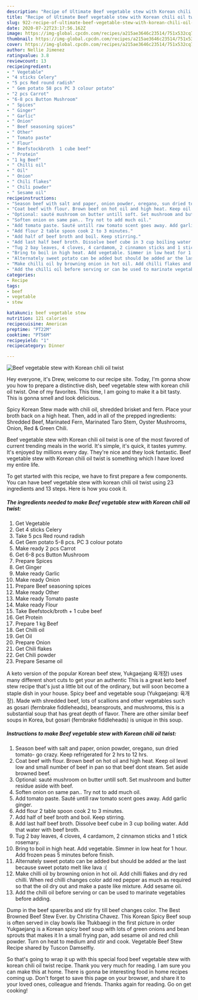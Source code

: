 ```yaml
---
description: "Recipe of Ultimate Beef vegetable stew with Korean chili oil twist"
title: "Recipe of Ultimate Beef vegetable stew with Korean chili oil twist"
slug: 922-recipe-of-ultimate-beef-vegetable-stew-with-korean-chili-oil-twist
date: 2020-07-22T23:17:56.162Z
image: https://img-global.cpcdn.com/recipes/a215ae3646c23514/751x532cq70/beef-vegetable-stew-with-korean-chili-oil-twist-recipe-main-photo.jpg
thumbnail: https://img-global.cpcdn.com/recipes/a215ae3646c23514/751x532cq70/beef-vegetable-stew-with-korean-chili-oil-twist-recipe-main-photo.jpg
cover: https://img-global.cpcdn.com/recipes/a215ae3646c23514/751x532cq70/beef-vegetable-stew-with-korean-chili-oil-twist-recipe-main-photo.jpg
author: Nellie Jimenez
ratingvalue: 3.8
reviewcount: 13
recipeingredient:
- " Vegetable"
- "4 sticks Celery"
- "5 pcs Red round radish"
- " Gem potato 58 pcs PC 3 colour potato"
- "2 pcs Carrot"
- "6-8 pcs Button Mushroom"
- " Spices"
- " Ginger"
- " Garlic"
- " Onion"
- " Beef seasoning spices"
- " Other"
- " Tomato paste"
- " Flour"
- " Beefstockbroth  1 cube beef"
- " Protein"
- "1 kg Beef"
- " Chilli oil"
- " Oil"
- " Onion"
- " Chili flakes"
- " Chili powder"
- " Sesame oil"
recipeinstructions:
- "Season beef with salt and paper, onion powder, oregano, sun dried tomato- go crazy. Keep refrigerated for 2 hrs to 12 hrs."
- "Coat beef with flour. Brown beef on hot oil and high heat. Keep oil level low and small number of beef in pan so that beef dont steam. Set aside browned beef."
- "Optional: sauté mushroom on butter untill soft. Set mushroom and butter residue aside with beef."
- "Soften onion on same pan.. Try not to add much oil."
- "Add tomato paste. Sauté untill raw tomato scent goes away. Add garlic ginger."
- "Add flour 2 table spoon cook 2 to 3 minutes."
- "Add half of beef broth and boil. Keep stirring."
- "Add last half beef broth. Dissolve beef cube in 3 cup boiling water. Add that water with beef broth."
- "Tug 2 bay leaves, 4 cloves, 4 cardamom, 2 cinnamon sticks and 1 stick rosemary."
- "Bring to boil in high heat. Add vegetable. Simmer in low heat for 1 hour. Add frozen peas 5 minutes before finish."
- "Alternately sweet potato can be added but should be added ar the last because sweet potato melt like lava :("
- "Make chilli oil by browning onion in hot oil. Add chilli flakes and dry red chilli. When red chilli changes color add red pepper as much as required so that the oil dry out and make a paste like mixture. Add sesame oil."
- "Add the chilli oil before serving or can be used to marinate vegetables before adding."
categories:
- Recipe
tags:
- beef
- vegetable
- stew

katakunci: beef vegetable stew 
nutrition: 121 calories
recipecuisine: American
preptime: "PT22M"
cooktime: "PT56M"
recipeyield: "1"
recipecategory: Dinner

---
```



![Beef vegetable stew with Korean chili oil twist](https://img-global.cpcdn.com/recipes/a215ae3646c23514/751x532cq70/beef-vegetable-stew-with-korean-chili-oil-twist-recipe-main-photo.jpg)

Hey everyone, it's Drew, welcome to our recipe site. Today, I'm gonna show you how to prepare a distinctive dish, beef vegetable stew with korean chili oil twist. One of my favorites. This time, I am going to make it a bit tasty. This is gonna smell and look delicious.

Spicy Korean Stew made with chili oil, shredded brisket and fern. Place your broth back on a high heat. Then, add in all of the prepped ingredients: Shredded Beef, Marinated Fern, Marinated Taro Stem, Oyster Mushrooms, Onion, Red &amp; Green Chili.

Beef vegetable stew with Korean chili oil twist is one of the most favored of current trending meals in the world. It's simple, it's quick, it tastes yummy. It's enjoyed by millions every day. They're nice and they look fantastic. Beef vegetable stew with Korean chili oil twist is something which I have loved my entire life.


To get started with this recipe, we have to first prepare a few components. You can have beef vegetable stew with korean chili oil twist using 23 ingredients and 13 steps. Here is how you cook it.

<!--inarticleads1-->

##### The ingredients needed to make Beef vegetable stew with Korean chili oil twist:

1. Get  Vegetable
1. Get 4 sticks Celery
1. Take 5 pcs Red round radish
1. Get  Gem potato 5-8 pcs. PC 3 colour potato
1. Make ready 2 pcs Carrot
1. Get 6-8 pcs Button Mushroom
1. Prepare  Spices
1. Get  Ginger
1. Make ready  Garlic
1. Make ready  Onion
1. Prepare  Beef seasoning spices
1. Make ready  Other
1. Make ready  Tomato paste
1. Make ready  Flour
1. Take  Beefstock/broth + 1 cube beef
1. Get  Protein
1. Prepare 1 kg Beef
1. Get  Chilli oil
1. Get  Oil
1. Prepare  Onion
1. Get  Chili flakes
1. Get  Chili powder
1. Prepare  Sesame oil


A keto version of the popular Korean beef stew, Yukgaejang 육개장) uses many different short cuts to get your an authentic This is a great keto beef stew recipe that&#39;s just a little bit out of the ordinary, but will soon become a staple dish in your house. Spicy beef and vegetable soup (Yukgaejang: 육개장). Made with shredded beef, lots of scallions and other vegetables such as gosari (fernbrake fiddleheads), beansprouts, and mushrooms, this is a substantial soup that has great depth of flavor. There are other similar beef soups in Korea, but gosari (fernbrake fiddleheads) is unique in this soup. 

<!--inarticleads2-->

##### Instructions to make Beef vegetable stew with Korean chili oil twist:

1. Season beef with salt and paper, onion powder, oregano, sun dried tomato- go crazy. Keep refrigerated for 2 hrs to 12 hrs.
1. Coat beef with flour. Brown beef on hot oil and high heat. Keep oil level low and small number of beef in pan so that beef dont steam. Set aside browned beef.
1. Optional: sauté mushroom on butter untill soft. Set mushroom and butter residue aside with beef.
1. Soften onion on same pan.. Try not to add much oil.
1. Add tomato paste. Sauté untill raw tomato scent goes away. Add garlic ginger.
1. Add flour 2 table spoon cook 2 to 3 minutes.
1. Add half of beef broth and boil. Keep stirring.
1. Add last half beef broth. Dissolve beef cube in 3 cup boiling water. Add that water with beef broth.
1. Tug 2 bay leaves, 4 cloves, 4 cardamom, 2 cinnamon sticks and 1 stick rosemary.
1. Bring to boil in high heat. Add vegetable. Simmer in low heat for 1 hour. Add frozen peas 5 minutes before finish.
1. Alternately sweet potato can be added but should be added ar the last because sweet potato melt like lava :(
1. Make chilli oil by browning onion in hot oil. Add chilli flakes and dry red chilli. When red chilli changes color add red pepper as much as required so that the oil dry out and make a paste like mixture. Add sesame oil.
1. Add the chilli oil before serving or can be used to marinate vegetables before adding.


Dump in the beef spareribs and stir fry till beef changes color. The Best Browned Beef Stew Ever. by Christina Chavez. This Korean Spicy Beef soup is often served in clay bowls like Ttukbaegi in the first picture in order Yukgaejang is a Korean spicy beef soup with lots of green onions and bean sprouts that makes it In a small frying pan, add sesame oil and red chili powder. Turn on heat to medium and stir and cook. Vegetable Beef Stew Recipe shared by Tuscon Damselfly. 

So that's going to wrap it up with this special food beef vegetable stew with korean chili oil twist recipe. Thank you very much for reading. I am sure you can make this at home. There is gonna be interesting food in home recipes coming up. Don't forget to save this page on your browser, and share it to your loved ones, colleague and friends. Thanks again for reading. Go on get cooking!
